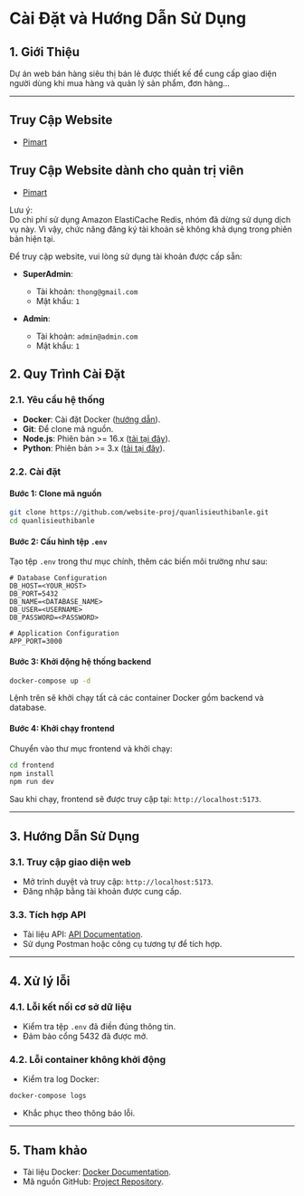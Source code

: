 # Cài Đặt và Hướng Dẫn Sử Dụng

## 1. Giới Thiệu
Dự án web bán hàng siêu thị bán lẻ được thiết kế để cung cấp giao diện người dùng khi mua hàng và quản lý sản phẩm, đơn hàng...

---

## Truy Cập Website 
- [Pimart](http://pimart.site/home)

## Truy Cập Website dành cho quản trị viên
- [Pimart](http://admin.pimart.site)

Lưu ý:  
Do chi phí sử dụng Amazon ElastiCache Redis, nhóm đã dừng sử dụng dịch vụ này. Vì vậy, chức năng đăng ký tài khoản sẽ không khả dụng trong phiên bản hiện tại.

Để truy cập website, vui lòng sử dụng tài khoản được cấp sẵn:

- **SuperAdmin**:  
  - Tài khoản: `thong@gmail.com`  
  - Mật khẩu: `1`

- **Admin**:  
  - Tài khoản: `admin@admin.com`  
  - Mật khẩu: `1`

## 2. Quy Trình Cài Đặt

### 2.1. Yêu cầu hệ thống
- **Docker**: Cài đặt Docker ([hướng dẫn](https://docs.docker.com/get-docker/)).
- **Git**: Để clone mã nguồn.
- **Node.js**: Phiên bản >= 16.x ([tải tại đây](https://nodejs.org/)).
- **Python**: Phiên bản >= 3.x ([tải tại đây](https://www.python.org/)).
### 2.2. Cài đặt

#### Bước 1: Clone mã nguồn
```bash
git clone https://github.com/website-proj/quanlisieuthibanle.git
cd quanlisieuthibanle
```

#### Bước 2: Cấu hình tệp `.env`
Tạo tệp `.env` trong thư mục chính, thêm các biến môi trường như sau:
```env
# Database Configuration
DB_HOST=<YOUR_HOST>
DB_PORT=5432
DB_NAME=<DATABASE_NAME>
DB_USER=<USERNAME>
DB_PASSWORD=<PASSWORD>

# Application Configuration
APP_PORT=3000
```

#### Bước 3: Khởi động hệ thống backend
```bash
docker-compose up -d
```
Lệnh trên sẽ khởi chạy tất cả các container Docker gồm backend và database.

#### Bước 4: Khởi chạy frontend
Chuyển vào thư mục frontend và khởi chạy:
```bash
cd frontend
npm install
npm run dev
```
Sau khi chạy, frontend sẽ được truy cập tại: `http://localhost:5173`.

---

## 3. Hướng Dẫn Sử Dụng

### 3.1. Truy cập giao diện web
- Mở trình duyệt và truy cập: `http://localhost:5173`.
- Đăng nhập bằng tài khoản được cung cấp.

### 3.3. Tích hợp API
- Tài liệu API: [API Documentation](https://documenter.getpostman.com/view/39199721/2sAYQXpZ9D).
- Sử dụng Postman hoặc công cụ tương tự để tích hợp.

---

## 4. Xử lý lỗi

### 4.1. Lỗi kết nối cơ sở dữ liệu
- Kiểm tra tệp `.env` đã điền đúng thông tin.
- Đảm bảo cổng 5432 đã được mở.

### 4.2. Lỗi container không khởi động
- Kiểm tra log Docker:
```bash
docker-compose logs
```
- Khắc phục theo thông báo lỗi.

---

## 5. Tham khảo
- Tài liệu Docker: [Docker Documentation](https://docs.docker.com/).
- Mã nguồn GitHub: [Project Repository](https://github.com/website-proj/quanlisieuthibanle).
